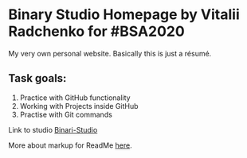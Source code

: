 # Binary Studio Homepage by Vitalii Radchenko for #BSA2020
 
 My very own personal website. Basically this is just a résumé.

## Task goals:
 1. Practice with GitHub functionality
 2. Working with Projects inside GitHub
 3. Practise with Git commands
 
Link to studio [Binari-Studio](https://binary-studio.com/academy/) 

More about markup for ReadMe [here](https://help.github.com/en/github/writing-on-github/basic-writing-and-formatting-syntax).
